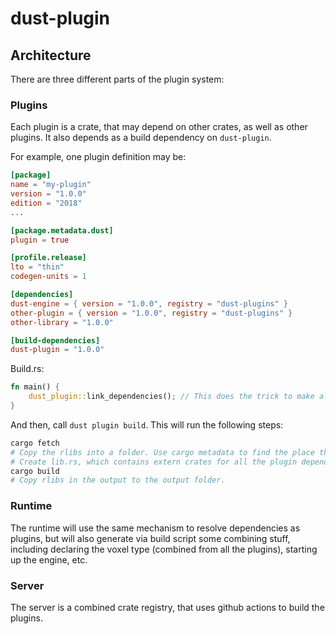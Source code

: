 # dust-plugin

## Architecture

There are three different parts of the plugin system:

### Plugins

Each plugin is a crate, that may depend on other crates, as well as other plugins. It also depends as a build dependency on `dust-plugin`.

For example, one plugin definition may be:

```toml
[package]
name = "my-plugin"
version = "1.0.0"
edition = "2018"
...

[package.metadata.dust]
plugin = true

[profile.release]
lto = "thin"
codegen-units = 1

[dependencies]
dust-engine = { version = "1.0.0", registry = "dust-plugins" }
other-plugin = { version = "1.0.0", registry = "dust-plugins" }
other-library = "1.0.0"

[build-dependencies]
dust-plugin = "1.0.0"
```

Build.rs:

```rust
fn main() {
    dust_plugin::link_dependencies(); // This does the trick to make all the rlibs work.
}
```

And then, call `dust plugin build`. This will run the following steps:

```bash
cargo fetch
# Copy the rlibs into a folder. Use cargo metadata to find the place the rlibs are.
# Create lib.rs, which contains extern crates for all the plugin dependencies, and a special export for the startup method.
cargo build
# Copy rlibs in the output to the output folder.
```

### Runtime

The runtime will use the same mechanism to resolve dependencies as plugins, but will also generate via build script some combining stuff, including declaring the voxel type (combined from all the plugins), starting up the engine, etc.

### Server

The server is a combined crate registry, that uses github actions to build the plugins.
